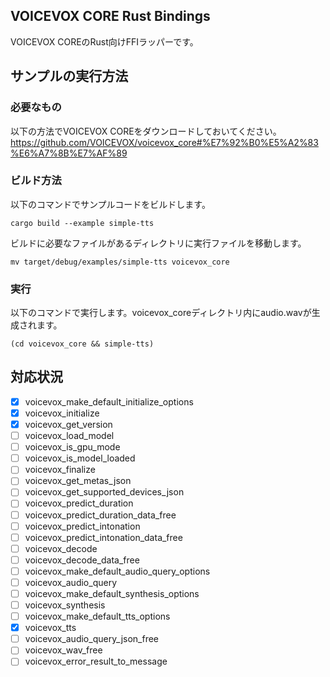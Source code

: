 ## VOICEVOX CORE Rust Bindings

VOICEVOX COREのRust向けFFIラッパーです。

## サンプルの実行方法

### 必要なもの

以下の方法でVOICEVOX COREをダウンロードしておいてください。
https://github.com/VOICEVOX/voicevox_core#%E7%92%B0%E5%A2%83%E6%A7%8B%E7%AF%89

### ビルド方法

以下のコマンドでサンプルコードをビルドします。
```
cargo build --example simple-tts
```

ビルドに必要なファイルがあるディレクトリに実行ファイルを移動します。
```
mv target/debug/examples/simple-tts voicevox_core
```

### 実行

以下のコマンドで実行します。voicevox_coreディレクトリ内にaudio.wavが生成されます。
```
(cd voicevox_core && simple-tts)
```


## 対応状況

 - [x] voicevox_make_default_initialize_options
 - [x] voicevox_initialize
 - [x] voicevox_get_version
 - [ ] voicevox_load_model
 - [ ] voicevox_is_gpu_mode
 - [ ] voicevox_is_model_loaded
 - [ ] voicevox_finalize
 - [ ] voicevox_get_metas_json
 - [ ] voicevox_get_supported_devices_json
 - [ ] voicevox_predict_duration
 - [ ] voicevox_predict_duration_data_free
 - [ ] voicevox_predict_intonation
 - [ ] voicevox_predict_intonation_data_free
 - [ ] voicevox_decode
 - [ ] voicevox_decode_data_free
 - [ ] voicevox_make_default_audio_query_options
 - [ ] voicevox_audio_query
 - [ ] voicevox_make_default_synthesis_options
 - [ ] voicevox_synthesis
 - [ ] voicevox_make_default_tts_options
 - [x] voicevox_tts
 - [ ] voicevox_audio_query_json_free
 - [ ] voicevox_wav_free
 - [ ] voicevox_error_result_to_message
